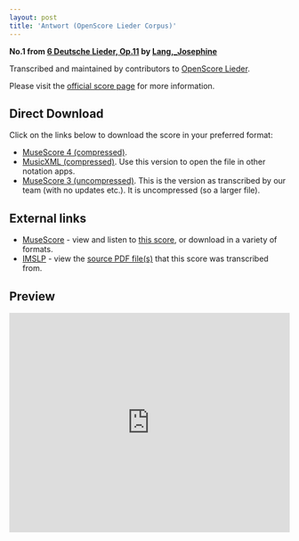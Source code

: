```yaml
---
layout: post
title: 'Antwort (OpenScore Lieder Corpus)'
---
```


__No.1 from [6 Deutsche Lieder, Op.11](https://fourscoreandmore.org/OpenScore/Lang%2C_Josephine/6_Deutsche_Lieder%2C_Op.11/) by [Lang,_Josephine](https://fourscoreandmore.org/OpenScore/Lang%2C_Josephine)__

Transcribed and maintained by contributors to [OpenScore Lieder].

Please visit the [official score page] for more information.

[official score page]: https://musescore.com/openscore-lieder-corpus/scores/6577199
[OpenScore Lieder]: https://musescore.com/openscore-lieder-corpus

## Direct Download

Click on the links below to download the score in your preferred format:
- [MuseScore 4 (compressed)](https://fourscoreandmore.org/OpenScore/Lang%2C_Josephine/6_Deutsche_Lieder%2C_Op.11/1_Antwort.mscz).
- [MusicXML (compressed)](https://fourscoreandmore.org/OpenScore/Lang%2C_Josephine/6_Deutsche_Lieder%2C_Op.11/1_Antwort.mxl). Use this version to open the file in other notation apps.
- [MuseScore 3 (uncompressed)](https://raw.githubusercontent.com/OpenScore/Lieder/refs/heads/main/scores/Lang%2C_Josephine/6_Deutsche_Lieder%2C_Op.11/1_Antwort/lc6577199.mscx). This is the version as transcribed by our team (with no updates etc.). It is uncompressed (so a larger file).

## External links

- [MuseScore] - view and listen to [this score][MuseScore], or download in a variety of formats.
- [IMSLP] - view the [source PDF file(s)][IMSLP] that this score was transcribed from.

[MuseScore]: https://musescore.com/score/6577199
[IMSLP]: https://imslp.org/wiki/Special:ReverseLookup/616471

## Preview

<iframe width="100%" height="394" src="https://musescore.com/openscore-lieder-corpus/scores/6577199/embed" frameborder="0" allowfullscreen allow="autoplay; fullscreen"></iframe>
